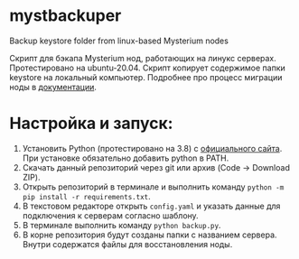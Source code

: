 # mystbackuper
Backup keystore folder from linux-based Mysterium nodes

Скрипт для бэкапа Mysterium нод, работающих на линукс серверах. Протестировано на ubuntu-20.04.
Скрипт копирует содержимое папки keystore на локальный компьютер. 
Подробнее про процесс миграции ноды в [документации](https://docs.mysterium.network/node-runners/node-migration/).

# Настройка и запуск:
1. Установить Python (протестировано на 3.8) с [официального сайта](https://www.python.org/downloads/). При установке обязательно добавить python в PATH.
2. Скачать данный репозиторий через git или архив (Code -> Download ZIP).
3. Открыть репозиторий в терминале и выполнить команду `python -m pip install -r requirements.txt`.
4. В текстовом редакторе открыть `config.yaml` и указать данные для подключения к серверам согласно шаблону.
5. В терминале выполнить команду  `python backup.py`. 
6. В корне репозитория будут созданы папки с названием сервера. Внутри содержатся файлы для восстановления ноды.
